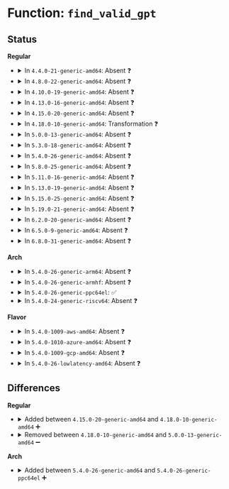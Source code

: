 # Function: <code>find_valid_gpt</code>

## Status
<b>Regular</b>
<ul>
<li>
<details>
<summary>In <code>4.4.0-21-generic-amd64</code>: Absent ❓</summary>

```json
{
  "name": "find_valid_gpt",
  "collision_type": "Unique Static",
  "inline_type": "Full",
  "funcs": [
    {
      "addr": 18446744071582859965,
      "name": "find_valid_gpt",
      "external": false,
      "loc": "block/partitions/efi.c:590",
      "file": "block/partitions/efi.c",
      "inline": "not declared, inlined",
      "caller_inline": [
        "block/partitions/efi.c:efi_partition"
      ],
      "caller_func": []
    }
  ],
  "symbols": []
}
```
</details>
</li>
<li>
<details>
<summary>In <code>4.8.0-22-generic-amd64</code>: Absent ❓</summary>

```json
{
  "name": "find_valid_gpt",
  "collision_type": "Unique Static",
  "inline_type": "Full",
  "funcs": [
    {
      "addr": 18446744071583145421,
      "name": "find_valid_gpt",
      "external": false,
      "loc": "block/partitions/efi.c:590",
      "file": "block/partitions/efi.c",
      "inline": "not declared, inlined",
      "caller_inline": [
        "block/partitions/efi.c:efi_partition"
      ],
      "caller_func": []
    }
  ],
  "symbols": []
}
```
</details>
</li>
<li>
<details>
<summary>In <code>4.10.0-19-generic-amd64</code>: Absent ❓</summary>

```json
{
  "name": "find_valid_gpt",
  "collision_type": "Unique Static",
  "inline_type": "Full",
  "funcs": [
    {
      "addr": 18446744071583257341,
      "name": "find_valid_gpt",
      "external": false,
      "loc": "block/partitions/efi.c:590",
      "file": "block/partitions/efi.c",
      "inline": "not declared, inlined",
      "caller_inline": [
        "block/partitions/efi.c:efi_partition"
      ],
      "caller_func": []
    }
  ],
  "symbols": []
}
```
</details>
</li>
<li>
<details>
<summary>In <code>4.13.0-16-generic-amd64</code>: Absent ❓</summary>

```json
{
  "name": "find_valid_gpt",
  "collision_type": "Unique Static",
  "inline_type": "Full",
  "funcs": [
    {
      "addr": 18446744071583309397,
      "name": "find_valid_gpt",
      "external": false,
      "loc": "block/partitions/efi.c:597",
      "file": "block/partitions/efi.c",
      "inline": "not declared, inlined",
      "caller_inline": [
        "block/partitions/efi.c:efi_partition"
      ],
      "caller_func": []
    }
  ],
  "symbols": []
}
```
</details>
</li>
<li>
<details>
<summary>In <code>4.15.0-20-generic-amd64</code>: Absent ❓</summary>

```json
{
  "name": "find_valid_gpt",
  "collision_type": "Unique Static",
  "inline_type": "Full",
  "funcs": [
    {
      "addr": 18446744071583492037,
      "name": "find_valid_gpt",
      "external": false,
      "loc": "block/partitions/efi.c:597",
      "file": "block/partitions/efi.c",
      "inline": "not declared, inlined",
      "caller_inline": [
        "block/partitions/efi.c:efi_partition"
      ],
      "caller_func": []
    }
  ],
  "symbols": []
}
```
</details>
</li>
<li>
<details>
<summary>In <code>4.18.0-10-generic-amd64</code>: Transformation ❓</summary>

```c
int find_valid_gpt(struct parsed_partitions * state, gpt_header * * gpt, gpt_entry * * ptes)
```

```json
{
  "name": "find_valid_gpt",
  "collision_type": "Unique Static",
  "inline_type": "No",
  "funcs": [
    {
      "addr": 0,
      "name": "find_valid_gpt",
      "external": false,
      "loc": "block/partitions/efi.c:597",
      "file": "block/partitions/efi.c",
      "inline": "seen, unknown",
      "caller_inline": [],
      "caller_func": [
        "block/partitions/efi.c:efi_partition"
      ]
    }
  ],
  "symbols": [
    {
      "addr": 18446744071583704176,
      "name": "find_valid_gpt",
      "section": ".text",
      "bind": "STB_LOCAL",
      "size": 1374
    },
    {
      "addr": 18446744071583706483,
      "name": "find_valid_gpt.cold.8",
      "section": ".text",
      "bind": "STB_LOCAL",
      "size": 618
    }
  ]
}
```
</details>
</li>
<li>
<details>
<summary>In <code>5.0.0-13-generic-amd64</code>: Absent ❓</summary>

```json
{
  "name": "find_valid_gpt",
  "collision_type": "Unique Static",
  "inline_type": "Full",
  "funcs": [
    {
      "addr": 18446744071583812114,
      "name": "find_valid_gpt",
      "external": false,
      "loc": "block/partitions/efi.c:597",
      "file": "block/partitions/efi.c",
      "inline": "not declared, inlined",
      "caller_inline": [
        "block/partitions/efi.c:efi_partition"
      ],
      "caller_func": []
    }
  ],
  "symbols": []
}
```
</details>
</li>
<li>
<details>
<summary>In <code>5.3.0-18-generic-amd64</code>: Absent ❓</summary>

```json
{
  "name": "find_valid_gpt",
  "collision_type": "Unique Static",
  "inline_type": "Full",
  "funcs": [
    {
      "addr": 18446744071584002196,
      "name": "find_valid_gpt",
      "external": false,
      "loc": "block/partitions/efi.c:583",
      "file": "block/partitions/efi.c",
      "inline": "not declared, inlined",
      "caller_inline": [
        "block/partitions/efi.c:efi_partition"
      ],
      "caller_func": []
    }
  ],
  "symbols": []
}
```
</details>
</li>
<li>
<details>
<summary>In <code>5.4.0-26-generic-amd64</code>: Absent ❓</summary>

```json
{
  "name": "find_valid_gpt",
  "collision_type": "Unique Static",
  "inline_type": "Full",
  "funcs": [
    {
      "addr": 18446744071584105568,
      "name": "find_valid_gpt",
      "external": false,
      "loc": "block/partitions/efi.c:583",
      "file": "block/partitions/efi.c",
      "inline": "not declared, inlined",
      "caller_inline": [
        "block/partitions/efi.c:efi_partition"
      ],
      "caller_func": []
    }
  ],
  "symbols": []
}
```
</details>
</li>
<li>
<details>
<summary>In <code>5.8.0-25-generic-amd64</code>: Absent ❓</summary>

```json
{
  "name": "find_valid_gpt",
  "collision_type": "Unique Static",
  "inline_type": "Selective",
  "funcs": [
    {
      "addr": 0,
      "name": "find_valid_gpt",
      "external": false,
      "loc": "block/partitions/efi.c:583",
      "file": "block/partitions/efi.c",
      "inline": "not declared, inlined",
      "caller_inline": [],
      "caller_func": [
        "block/partitions/efi.c:efi_partition"
      ]
    }
  ],
  "symbols": [
    {
      "addr": 18446744071584500944,
      "name": "find_valid_gpt.constprop.0",
      "section": ".text",
      "bind": "STB_LOCAL",
      "size": 914
    },
    {
      "addr": 18446744071584503106,
      "name": "find_valid_gpt.constprop.0.cold",
      "section": ".text",
      "bind": "STB_LOCAL",
      "size": 22
    }
  ]
}
```
</details>
</li>
<li>
<details>
<summary>In <code>5.11.0-16-generic-amd64</code>: Absent ❓</summary>

```json
{
  "name": "find_valid_gpt",
  "collision_type": "Unique Static",
  "inline_type": "Selective",
  "funcs": [
    {
      "addr": 0,
      "name": "find_valid_gpt",
      "external": false,
      "loc": "block/partitions/efi.c:583",
      "file": "block/partitions/efi.c",
      "inline": "not declared, inlined",
      "caller_inline": [],
      "caller_func": [
        "block/partitions/efi.c:efi_partition"
      ]
    }
  ],
  "symbols": [
    {
      "addr": 18446744071584611776,
      "name": "find_valid_gpt.constprop.0",
      "section": ".text",
      "bind": "STB_LOCAL",
      "size": 935
    },
    {
      "addr": 18446744071591376516,
      "name": "find_valid_gpt.constprop.0.cold",
      "section": ".text",
      "bind": "STB_LOCAL",
      "size": 22
    }
  ]
}
```
</details>
</li>
<li>
<details>
<summary>In <code>5.13.0-19-generic-amd64</code>: Absent ❓</summary>

```json
{
  "name": "find_valid_gpt",
  "collision_type": "Unique Static",
  "inline_type": "Selective",
  "funcs": [
    {
      "addr": 0,
      "name": "find_valid_gpt",
      "external": false,
      "loc": "block/partitions/efi.c:583",
      "file": "block/partitions/efi.c",
      "inline": "not declared, inlined",
      "caller_inline": [],
      "caller_func": [
        "block/partitions/efi.c:efi_partition"
      ]
    }
  ],
  "symbols": [
    {
      "addr": 18446744071584643296,
      "name": "find_valid_gpt.constprop.0",
      "section": ".text",
      "bind": "STB_LOCAL",
      "size": 1013
    },
    {
      "addr": 18446744071591319172,
      "name": "find_valid_gpt.constprop.0.cold",
      "section": ".text",
      "bind": "STB_LOCAL",
      "size": 22
    }
  ]
}
```
</details>
</li>
<li>
<details>
<summary>In <code>5.15.0-25-generic-amd64</code>: Absent ❓</summary>

```json
{
  "name": "find_valid_gpt",
  "collision_type": "Unique Static",
  "inline_type": "Selective",
  "funcs": [
    {
      "addr": 0,
      "name": "find_valid_gpt",
      "external": false,
      "loc": "block/partitions/efi.c:581",
      "file": "block/partitions/efi.c",
      "inline": "not declared, inlined",
      "caller_inline": [],
      "caller_func": [
        "block/partitions/efi.c:efi_partition"
      ]
    }
  ],
  "symbols": [
    {
      "addr": 18446744071585059824,
      "name": "find_valid_gpt.constprop.0",
      "section": ".text",
      "bind": "STB_LOCAL",
      "size": 1435
    },
    {
      "addr": 18446744071592319693,
      "name": "find_valid_gpt.constprop.0.cold",
      "section": ".text",
      "bind": "STB_LOCAL",
      "size": 17
    }
  ]
}
```
</details>
</li>
<li>
<details>
<summary>In <code>5.19.0-21-generic-amd64</code>: Absent ❓</summary>

```json
{
  "name": "find_valid_gpt",
  "collision_type": "Unique Static",
  "inline_type": "Selective",
  "funcs": [
    {
      "addr": 0,
      "name": "find_valid_gpt",
      "external": false,
      "loc": "block/partitions/efi.c:581",
      "file": "block/partitions/efi.c",
      "inline": "not declared, inlined",
      "caller_inline": [],
      "caller_func": [
        "block/partitions/efi.c:efi_partition"
      ]
    }
  ],
  "symbols": [
    {
      "addr": 18446744071585782128,
      "name": "find_valid_gpt.constprop.0",
      "section": ".text",
      "bind": "STB_LOCAL",
      "size": 1482
    },
    {
      "addr": 18446744071594104159,
      "name": "find_valid_gpt.constprop.0.cold",
      "section": ".text",
      "bind": "STB_LOCAL",
      "size": 17
    }
  ]
}
```
</details>
</li>
<li>
<details>
<summary>In <code>6.2.0-20-generic-amd64</code>: Absent ❓</summary>

```json
{
  "name": "find_valid_gpt",
  "collision_type": "Unique Static",
  "inline_type": "Selective",
  "funcs": [
    {
      "addr": 18446744071586562992,
      "name": "find_valid_gpt",
      "external": false,
      "loc": "block/partitions/efi.c:581",
      "file": "block/partitions/efi.c",
      "inline": "not declared, inlined",
      "caller_inline": [],
      "caller_func": [
        "block/partitions/efi.c:efi_partition"
      ]
    }
  ],
  "symbols": [
    {
      "addr": 18446744071586562992,
      "name": "find_valid_gpt.constprop.0",
      "section": ".text",
      "bind": "STB_LOCAL",
      "size": 1470
    }
  ]
}
```
</details>
</li>
<li>
<details>
<summary>In <code>6.5.0-9-generic-amd64</code>: Absent ❓</summary>

```json
{
  "name": "find_valid_gpt",
  "collision_type": "Unique Static",
  "inline_type": "Selective",
  "funcs": [
    {
      "addr": 18446744071586819136,
      "name": "find_valid_gpt",
      "external": false,
      "loc": "block/partitions/efi.c:581",
      "file": "block/partitions/efi.c",
      "inline": "not declared, inlined",
      "caller_inline": [],
      "caller_func": [
        "block/partitions/efi.c:efi_partition"
      ]
    }
  ],
  "symbols": [
    {
      "addr": 18446744071586819136,
      "name": "find_valid_gpt.constprop.0",
      "section": ".text",
      "bind": "STB_LOCAL",
      "size": 1486
    }
  ]
}
```
</details>
</li>
<li>
<details>
<summary>In <code>6.8.0-31-generic-amd64</code>: Absent ❓</summary>

```json
{
  "name": "find_valid_gpt",
  "collision_type": "Unique Static",
  "inline_type": "Selective",
  "funcs": [
    {
      "addr": 18446744071587096176,
      "name": "find_valid_gpt",
      "external": false,
      "loc": "block/partitions/efi.c:581",
      "file": "block/partitions/efi.c",
      "inline": "not declared, inlined",
      "caller_inline": [],
      "caller_func": [
        "block/partitions/efi.c:efi_partition"
      ]
    }
  ],
  "symbols": [
    {
      "addr": 18446744071587096176,
      "name": "find_valid_gpt.constprop.0",
      "section": ".text",
      "bind": "STB_LOCAL",
      "size": 1533
    }
  ]
}
```
</details>
</li>
</ul>
<b>Arch</b>
<ul>
<li>
<details>
<summary>In <code>5.4.0-26-generic-arm64</code>: Absent ❓</summary>

```json
{
  "name": "find_valid_gpt",
  "collision_type": "Unique Static",
  "inline_type": "Full",
  "funcs": [
    {
      "addr": 18446603336495949224,
      "name": "find_valid_gpt",
      "external": false,
      "loc": "block/partitions/efi.c:583",
      "file": "block/partitions/efi.c",
      "inline": "not declared, inlined",
      "caller_inline": [
        "block/partitions/efi.c:efi_partition"
      ],
      "caller_func": []
    }
  ],
  "symbols": []
}
```
</details>
</li>
<li>
<details>
<summary>In <code>5.4.0-26-generic-armhf</code>: Absent ❓</summary>

```json
{
  "name": "find_valid_gpt",
  "collision_type": "Unique Static",
  "inline_type": "Full",
  "funcs": [
    {
      "addr": 3229292592,
      "name": "find_valid_gpt",
      "external": false,
      "loc": "block/partitions/efi.c:583",
      "file": "block/partitions/efi.c",
      "inline": "not declared, inlined",
      "caller_inline": [
        "block/partitions/efi.c:efi_partition"
      ],
      "caller_func": []
    }
  ],
  "symbols": []
}
```
</details>
</li>
<li>
<details>
<summary>In <code>5.4.0-26-generic-ppc64el</code>: ✅</summary>

```c
int find_valid_gpt(struct parsed_partitions * state, gpt_header * * gpt, gpt_entry * * ptes)
```

```json
{
  "name": "find_valid_gpt",
  "collision_type": "Unique Static",
  "inline_type": "No",
  "funcs": [
    {
      "addr": 13835058055290168736,
      "name": "find_valid_gpt",
      "external": false,
      "loc": "block/partitions/efi.c:583",
      "file": "block/partitions/efi.c",
      "inline": "seen, unknown",
      "caller_inline": [],
      "caller_func": [
        "block/partitions/efi.c:efi_partition",
        "block/partitions/efi.c:efi_partition"
      ]
    }
  ],
  "symbols": [
    {
      "addr": 13835058055290168736,
      "name": "find_valid_gpt",
      "section": ".text",
      "bind": "STB_LOCAL",
      "size": 2068
    }
  ]
}
```
</details>
</li>
<li>
<details>
<summary>In <code>5.4.0-24-generic-riscv64</code>: Absent ❓</summary>

```json
{
  "name": "find_valid_gpt",
  "collision_type": "Unique Static",
  "inline_type": "Full",
  "funcs": [
    {
      "addr": 18446743936275059678,
      "name": "find_valid_gpt",
      "external": false,
      "loc": "block/partitions/efi.c:583",
      "file": "block/partitions/efi.c",
      "inline": "not declared, inlined",
      "caller_inline": [
        "block/partitions/efi.c:efi_partition"
      ],
      "caller_func": []
    }
  ],
  "symbols": []
}
```
</details>
</li>
</ul>
<b>Flavor</b>
<ul>
<li>
<details>
<summary>In <code>5.4.0-1009-aws-amd64</code>: Absent ❓</summary>

```json
{
  "name": "find_valid_gpt",
  "collision_type": "Unique Static",
  "inline_type": "Full",
  "funcs": [
    {
      "addr": 18446744071584074304,
      "name": "find_valid_gpt",
      "external": false,
      "loc": "block/partitions/efi.c:583",
      "file": "block/partitions/efi.c",
      "inline": "not declared, inlined",
      "caller_inline": [
        "block/partitions/efi.c:efi_partition"
      ],
      "caller_func": []
    }
  ],
  "symbols": []
}
```
</details>
</li>
<li>
<details>
<summary>In <code>5.4.0-1010-azure-amd64</code>: Absent ❓</summary>

```json
{
  "name": "find_valid_gpt",
  "collision_type": "Unique Static",
  "inline_type": "Full",
  "funcs": [
    {
      "addr": 18446744071584010064,
      "name": "find_valid_gpt",
      "external": false,
      "loc": "block/partitions/efi.c:583",
      "file": "block/partitions/efi.c",
      "inline": "not declared, inlined",
      "caller_inline": [
        "block/partitions/efi.c:efi_partition"
      ],
      "caller_func": []
    }
  ],
  "symbols": []
}
```
</details>
</li>
<li>
<details>
<summary>In <code>5.4.0-1009-gcp-amd64</code>: Absent ❓</summary>

```json
{
  "name": "find_valid_gpt",
  "collision_type": "Unique Static",
  "inline_type": "Full",
  "funcs": [
    {
      "addr": 18446744071584058064,
      "name": "find_valid_gpt",
      "external": false,
      "loc": "block/partitions/efi.c:583",
      "file": "block/partitions/efi.c",
      "inline": "not declared, inlined",
      "caller_inline": [
        "block/partitions/efi.c:efi_partition"
      ],
      "caller_func": []
    }
  ],
  "symbols": []
}
```
</details>
</li>
<li>
<details>
<summary>In <code>5.4.0-26-lowlatency-amd64</code>: Absent ❓</summary>

```json
{
  "name": "find_valid_gpt",
  "collision_type": "Unique Static",
  "inline_type": "Full",
  "funcs": [
    {
      "addr": 18446744071584160560,
      "name": "find_valid_gpt",
      "external": false,
      "loc": "block/partitions/efi.c:583",
      "file": "block/partitions/efi.c",
      "inline": "not declared, inlined",
      "caller_inline": [
        "block/partitions/efi.c:efi_partition"
      ],
      "caller_func": []
    }
  ],
  "symbols": []
}
```
</details>
</li>
</ul>

## Differences
<b>Regular</b>
<ul>
<li>
<details>
<summary>Added between <code>4.15.0-20-generic-amd64</code> and <code>4.18.0-10-generic-amd64</code> ➕</summary>

```c
int find_valid_gpt(struct parsed_partitions * state, gpt_header * * gpt, gpt_entry * * ptes)
```
</details>
</li>
<li>
<details>
<summary>Removed between <code>4.18.0-10-generic-amd64</code> and <code>5.0.0-13-generic-amd64</code> ➖</summary>

```c
int find_valid_gpt(struct parsed_partitions * state, gpt_header * * gpt, gpt_entry * * ptes)
```
</details>
</li>
</ul>
<b>Arch</b>
<ul>
<li>
<details>
<summary>Added between <code>5.4.0-26-generic-amd64</code> and <code>5.4.0-26-generic-ppc64el</code> ➕</summary>

```c
int find_valid_gpt(struct parsed_partitions * state, gpt_header * * gpt, gpt_entry * * ptes)
```
</details>
</li>
</ul>
